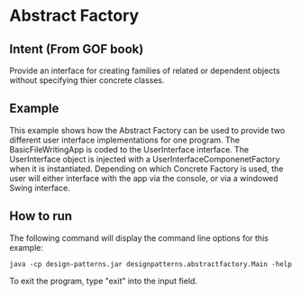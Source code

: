 # Abstract Factory

## Intent (From GOF book)

Provide an interface for creating families of related or dependent objects without specifying thier concrete classes.

## Example

This example shows how the Abstract Factory can be used to provide two different user interface implementations for one program.  The BasicFileWritingApp is coded to the UserInterface interface.  The UserInterface object is injected with a UserInterfaceComponenetFactory when it is instantiated.  Depending on which Concrete Factory is used, the user will either interface with the app via the console, or via a windowed Swing interface.

## How to run
The following command will display the command line options for this example:

	java -cp design-patterns.jar designpatterns.abstractfactory.Main -help
	
To exit the program, type "exit" into the input field.
	


